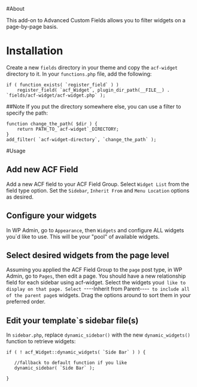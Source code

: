 #About

This add-on to Advanced Custom Fields allows you to filter widgets on a page-by-page basis.

# Installation

Create a new `fields` directory in your theme and copy the `acf-widget` directory to it. In your `functions.php` file, add the following:

    if ( function_exists( `register_field` ) )
        register_field( `acf_Widget`, plugin_dir_path(__FILE__) . `fields/acf-widget/acf-widget.php` );

##Note
If you put the directory somewhere else, you can use a filter to specify the path:

    function change_the_path( $dir ) {
        return PATH_TO_`acf-widget`_DIRECTORY;
    }
    add_filter( `acf-widget-directory`, `change_the_path` );


#Usage

## Add new ACF Field

Add a new ACF field to your ACF Field Group. Select `Widget List` from the field type option. Set the `Sidebar`, `Inherit From` and `Menu Location` options as desired.

## Configure your widgets

In WP Admin, go to `Appearance`, then `Widgets` and configure ALL widgets you`d like to use. This will be your "pool" of available widgets.

## Select desired widgets from the page level

Assuming you applied the ACF Field Group to the `page` post type, in WP Admin, go to `Pages`, then edit a page. You should have a new relationship field for each sidebar using acf-widget. Select the widgets you`d like to display on that page. Select `----Inherit from Parent----` to include all of the parent page`s widgets. Drag the options around to sort them in your preferred order.

## Edit your template`s sidebar file(s)

In `sidebar.php`, replace `dynamic_sidebar()` with the new `dynamic_widgets()` function to retrieve widgets:

    if ( ! acf_Widget::dynamic_widgets( `Side Bar` ) ) {

       //fallback to default function if you like
       dynamic_sidebar( `Side Bar` );

    }




